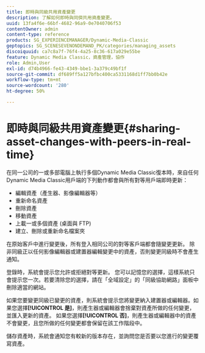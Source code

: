 ```yaml
---
title: 即時與同級共用資產變更
description: 了解如何即時與同儕共用資產變更。
uuid: 13fa4f6e-66bf-4682-96a9-0e7040706f53
contentOwner: admin
content-type: reference
products: SG_EXPERIENCEMANAGER/Dynamic-Media-Classic
geptopics: SG_SCENESEVENONDEMAND_PK/categories/managing_assets
discoiquuid: ca7c8a7f-76f4-4a25-8c36-617a029e55be
feature: Dynamic Media Classic，資產管理，協作
role: Admin,User
exl-id: d74b4966-fe43-4349-bbe1-3a379c49bf1f
source-git-commit: df689ff5a127bfbc400ca5331168d1ff7bb0b42e
workflow-type: tm+mt
source-wordcount: '280'
ht-degree: 50%

---
```


# 即時與同級共用資產變更{#sharing-asset-changes-with-peers-in-real-time}

在同一公司的一或多部電腦上執行多個Dynamic Media Classic復本時，來自任何Dynamic Media Classic用戶端的下列動作都會與所有對等用戶端即時更新：

* 編輯資產（產生器、影像編輯器等）
* 重新命名資產
* 刪除資產
* 移動資產
* 上載一或多個資產 (桌面與 FTP)
* 建立、刪除或重新命名檔案夾

在原始客戶中進行變更後，所有登入相同公司的對等客戶端都會隨變更更新。 除非同級正以任何影像編輯器或建置器編輯變更中的資產，否則變更同級時不會產生通知。

登錄時，系統會提示您允許或拒絕對等更新。 您可以記憶您的選擇，這樣系統只會提示您一次。若要清除您的選擇，請在「全域設定」的「同級協助網路」面板中刪除適當的網站。

如果您要變更同級已變更的資產，則系統會提示您將變更納入建置器或編輯器。如果您選擇&#x200B;**[!UICONTROL 是]**，則產生器或編輯器會捨棄對資產所做的任何變更，並匯入更新的資產。 如果您選擇&#x200B;**[!UICONTROL 否]**，則產生器或編輯器中的資產不會變更，且您所做的任何變更都會保留在該工作階段中。

儲存資產時，系統會通知您有較新的版本存在，並詢問您是否要以您進行的變更覆寫資產。
